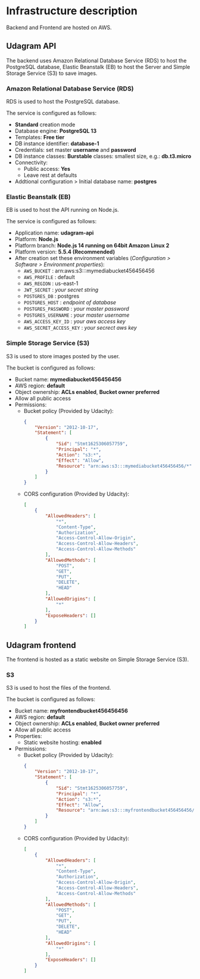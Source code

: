 # Infrastructure description

Backend and Frontend are hosted on AWS.

## Udagram API

The backend uses Amazon Relational Database Service (RDS) to host the PostgreSQL database, Elastic Beanstalk (EB) to host the Server
and Simple Storage Service (S3) to save images.

### Amazon Relational Database Service (RDS)

RDS is used to host the PostgreSQL database.

The service is configured as follows:
- **Standard** creation mode
- Database engine: **PostgreSQL 13**
- Templates: **Free tier**
- DB instance identifier: **database-1**
- Credentials: set master **username** and **password**
- DB instance classes: **Burstable** classes: smallest size, e.g.: **db.t3.micro**
- Connectivity:
    - Public access: **Yes**
    - Leave rest at defaults
- Addtional configuration > Initial database name: **postgres**

### Elastic Beanstalk (EB)

EB is used to host the API running on Node.js.

The service is configured as follows:
- Application name: **udagram-api**
- Platform: **Node.js**
- Platform branch: **Node.js 14 running on 64bit Amazon Linux 2**
- Platform version: **5.5.4 (Recommended)**
- After creation set these environment variables (*Configuration > Software > Environment properties*):
    - `AWS_BUCKET` : arn:aws:s3:::mymediabucket456456456
    - `AWS_PROFILE` : default
    - `AWS_REGION` : us-east-1
    - `JWT_SECRET` : *your secret string*
    - `POSTGRES_DB` : postgres
    - `POSTGRES_HOST` : *endpoint of database*
    - `POSTGRES_PASSWORD` : *your master password*
    - `POSTGRES_USERNAME` : *your master username*
    - `AWS_ACCESS_KEY_ID` : *your aws access key*
    - `AWS_SECRET_ACCESS_KEY` : *your secrect aws key*

### Simple Storage Service (S3)

S3 is used to store images posted by the user.

The bucket is configured as follows:
- Bucket name: **mymediabucket456456456**
- AWS region: **default**
- Object ownership: **ACLs enabled**, **Bucket owner preferred**
- Allow all public access
- Permissions:
    - Bucket policy (Provided by Udacity):
        ```json
        {
            "Version": "2012-10-17",
            "Statement": [
                {
                    "Sid": "Stmt1625306057759",
                    "Principal": "*",
                    "Action": "s3:*",
                    "Effect": "Allow",
                    "Resource": "arn:aws:s3:::mymediabucket456456456/*"
                }
            ]   
        }
        ```
    - CORS configuration (Provided by Udacity):
        ```json
        [
            {
                "AllowedHeaders": [
                    "*",
                    "Content-Type",
                    "Authorization",
                    "Access-Control-Allow-Origin",
                    "Access-Control-Allow-Headers",
                    "Access-Control-Allow-Methods"
                ],
                "AllowedMethods": [
                    "POST",
                    "GET",
                    "PUT",
                    "DELETE",
                    "HEAD"
                ],
                "AllowedOrigins": [
                    "*"
                ],
                "ExposeHeaders": []
            }
        ]
        ```

## Udagram frontend

The frontend is hosted as a static website on Simple Storage Service (S3).

### S3

S3 is used to host the files of the frontend.

The bucket is configured as follows:
- Bucket name: **myfrontendbucket456456456**
- AWS region: **default**
- Object ownership: **ACLs enabled**, **Bucket owner preferred**
- Allow all public access
- Properties:
    - Static website hosting: **enabled**
- Permissions:
    - Bucket policy (Provided by Udacity):
        ```json
        {
            "Version": "2012-10-17",
            "Statement": [
                {
                    "Sid": "Stmt1625306057759",
                    "Principal": "*",
                    "Action": "s3:*",
                    "Effect": "Allow",
                    "Resource": "arn:aws:s3:::myfrontendbucket456456456/*"
                }
            ]   
        }
        ```
    - CORS configuration (Provided by Udacity):
        ```json
        [
            {
                "AllowedHeaders": [
                    "*",
                    "Content-Type",
                    "Authorization",
                    "Access-Control-Allow-Origin",
                    "Access-Control-Allow-Headers",
                    "Access-Control-Allow-Methods"
                ],
                "AllowedMethods": [
                    "POST",
                    "GET",
                    "PUT",
                    "DELETE",
                    "HEAD"
                ],
                "AllowedOrigins": [
                    "*"
                ],
                "ExposeHeaders": []
            }
        ]
        ```